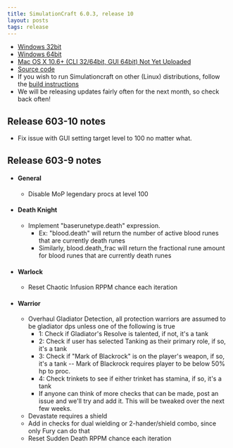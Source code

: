 ```yaml
---
title: SimulationCraft 6.0.3, release 10
layout: posts
tags: release
---
```

* [Windows 32bit](http://downloads.simulationcraft.org/simc-603-10-win32-11-19-83e3c66.zip)
* [Windows 64bit](http://downloads.simulationcraft.org/simc-603-10-win64-11-19-83e3c66.zip)
* [Mac OS X 10.6+ (CLI 32/64bit, GUI 64bit) Not Yet Uploaded](http://downloads.simulationcraft.org/simc-603-10-osx-x86.dmg)
* [Source code](http://downloads.simulationcraft.org/simc-603-10-source.zip)
* If you wish to run Simulationcraft on other (Linux) distributions, follow the [build instructions](http://code.google.com/p/simulationcraft/wiki/HowToBuild)
* We will be releasing updates fairly often for the next month, so check back often!
## Release 603-10 notes
* Fix issue with GUI setting target level to 100 no matter what.
## Release 603-9 notes
* #### General
  * Disable MoP legendary procs at level 100
* #### Death Knight
  * Implement "baserunetype.death" expression.
    * Ex: "blood.death" will return the number of active blood runes that are currently death runes
    * Similarly, blood.death_frac will return the fractional rune amount for blood runes that are currently death runes
* #### Warlock
  * Reset Chaotic Infusion RPPM chance each iteration 
* #### Warrior
  * Overhaul Gladiator Detection, all protection warriors are assumed to be gladiator dps unless one of the following is true
    * 1: Check if Gladiator's Resolve is talented, if not, it's a tank
    * 2: Check if user has selected Tanking as their primary role, if so, it's a tank
    * 3: Check if "Mark of Blackrock" is on the player's weapon, if so, it's a tank -- Mark of Blackrock requires player to be below 50% hp to proc.
    * 4: Check trinkets to see if either trinket has stamina, if so, it's a tank
    * If anyone can think of more checks that can be made, post an issue and we'll try and add it. This will be tweaked over the next few weeks.
  * Devastate requires a shield
  * Add in checks for dual wielding or 2-hander/shield combo, since only Fury can do that
  * Reset Sudden Death RPPM chance each iteration